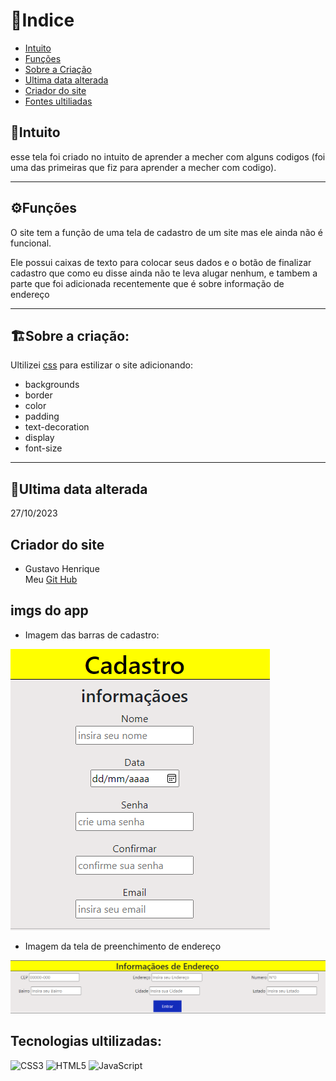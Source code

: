 # 📂Indice

* [Intuito](#intuito) 
* [Funções](#%EF%B8%8Ffun%C3%A7%C3%B5es) 
* [Sobre a Criação](#%EF%B8%8Fsobre-a-cria%C3%A7%C3%A3o)
* [Ultima data alterada](#ultima-data-alterada) 
* [Criador do site](#criador-do-site)
* [Fontes ultiliadas](#tecnologias-ultilizadas)

## 💬Intuito

esse tela foi criado no intuito de aprender a mecher com alguns codigos (foi uma das primeiras que fiz para aprender a mecher com codigo). 

<hr>

## ⚙️Funções

O site tem a função de uma tela de cadastro de um site mas ele ainda não é funcional.

Ele possui caixas de texto para colocar seus dados e o botão de finalizar cadastro que como eu disse ainda não te leva alugar nenhum, e tambem a parte que foi adicionada recentemente que é sobre informação de endereço

<hr>

## 🏗️Sobre a criação:

Ultilizei [css](https://developer.mozilla.org/pt-BR/docs/Web/CSS) para estilizar o site adicionando:

- backgrounds
- border
- color
- padding
- text-decoration
- display
- font-size

<hr>

## 📅Ultima data alterada
27/10/2023

## Criador do site

* Gustavo Henrique <br>
 Meu [Git Hub](https://github.com/foxymplayer)

 ## imgs do app

 * Imagem das barras de cadastro:

 ![image](img/telacad.png)

 * Imagem da tela de preenchimento de endereço

 ![img](img/endereco.png)

## Tecnologias ultilizadas:

 ![CSS3](https://img.shields.io/badge/css3-%231572B6.svg?style=for-the-badge&logo=css3&logoColor=white)
![HTML5](https://img.shields.io/badge/html5-%23E34F26.svg?style=for-the-badge&logo=html5&logoColor=white)
![JavaScript](https://img.shields.io/badge/javascript-%23323330.svg?style=for-the-badge&logo=javascript&logoColor=%23F7DF1E)
